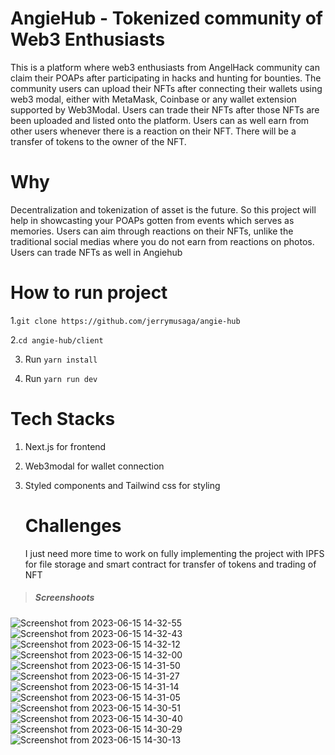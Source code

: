 # AngieHub - Tokenized community of Web3 Enthusiasts
This is a platform where web3 enthusiasts from AngelHack community can claim their POAPs after participating in hacks and hunting for bounties. The community users can upload their NFTs after connecting their wallets using web3 modal, either with MetaMask, Coinbase or any wallet extension supported by Web3Modal. Users can trade their NFTs after those NFTs are been uploaded and listed onto the platform. Users can as well earn from other users whenever there is a reaction on their NFT. There will be a transfer of tokens to the owner of the NFT.

# Why 
Decentralization and tokenization of asset is the future. So this project will help in showcasting your POAPs gotten from events which serves as memories. Users can aim through reactions on their NFTs, unlike the traditional social medias where you do not earn from reactions on photos. Users can trade NFTs as well in Angiehub

# How to run project

1.`git clone https://github.com/jerrymusaga/angie-hub`

2.`cd angie-hub/client`

3. Run `yarn install`

4. Run `yarn run dev`

# Tech Stacks
1. Next.js for frontend
2. Web3modal for wallet connection
3. Styled components and Tailwind css for styling

   # Challenges
   I just need more time to work on fully implementing the project with IPFS for file storage and smart contract for transfer of tokens and trading of NFT

> ##### Screenshoots

![Screenshot from 2023-06-15 14-32-55](https://github.com/jerrymusaga/devs-connect/assets/94830918/b80741ee-21ee-45b0-bd85-41c388d446a9)
![Screenshot from 2023-06-15 14-32-43](https://github.com/jerrymusaga/devs-connect/assets/94830918/97d24682-b8c5-4123-a9b4-95568652ee33)
![Screenshot from 2023-06-15 14-32-12](https://github.com/jerrymusaga/devs-connect/assets/94830918/f4454453-efa1-4fff-a917-192dbea819cf)
![Screenshot from 2023-06-15 14-32-00](https://github.com/jerrymusaga/devs-connect/assets/94830918/45cb66e4-a492-466a-87ca-3918f9f3dbcf)
![Screenshot from 2023-06-15 14-31-50](https://github.com/jerrymusaga/devs-connect/assets/94830918/dd0fcbab-b46a-45fa-8d93-bf57fe067a06)
![Screenshot from 2023-06-15 14-31-27](https://github.com/jerrymusaga/devs-connect/assets/94830918/be3a7e98-0594-40f0-a91b-8ed8910c2dfb)
![Screenshot from 2023-06-15 14-31-14](https://github.com/jerrymusaga/devs-connect/assets/94830918/d2b68a78-5e10-4502-80a0-c89d6da16d4c)
![Screenshot from 2023-06-15 14-31-05](https://github.com/jerrymusaga/devs-connect/assets/94830918/0c9f128c-b30c-4a2a-971b-17a7d727f7a5)
![Screenshot from 2023-06-15 14-30-51](https://github.com/jerrymusaga/devs-connect/assets/94830918/20510bac-7f75-405d-8a78-41f0af990642)
![Screenshot from 2023-06-15 14-30-40](https://github.com/jerrymusaga/devs-connect/assets/94830918/8b197f71-0eb7-4baa-b8a2-b67e8e5370ad)
![Screenshot from 2023-06-15 14-30-29](https://github.com/jerrymusaga/devs-connect/assets/94830918/bc68d8b0-5c78-4370-a388-1f368ce3a20b)
![Screenshot from 2023-06-15 14-30-13](https://github.com/jerrymusaga/devs-connect/assets/94830918/1d4a03be-5cb9-4e13-ac80-8f1b48eb44dc)
